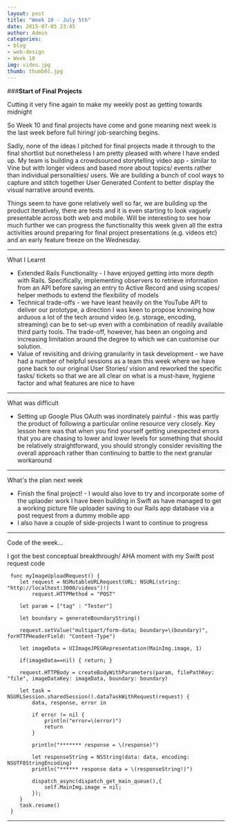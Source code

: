 ```yaml
---
layout: post
title: "Week 10 - July 5th"
date: 2015-07-05 23:45
author: Admin
categories:
- blog
- web-design
- Week 10
img: video.jpg
thumb: thumb01.jpg
---
```


###<b>Start of Final Projects</b>

Cutting it very fine again to make my weekly post as getting towards midnight

So Week 10 and final projects have come and gone meaning next week is the last week before full hiring/ job-searching begins.

Sadly, none of the ideas I pitched for final projects made it through to the final shortlist but nonetheless I am pretty pleased with where I have ended up.
My team is building a crowdsourced storytelling video app - similar to Vine but with longer videos and based more about topics/ events rather than individual personalities/ users. We are building a bunch of cool ways to capture and stitch together User Generated Content to better display the visual narrative around events.

Things seem to have gone relatively well so far, we are building up the product iteratively, there are tests and it is even starting to look vaguely presentable across both web and mobile.
Will be interesting to see how much further we can progress the functionality this week given all the extra activities around preparing for final project presentations (e.g. videos etc) and an early feature freeze on the Wednesday.

****

What I Learnt

* Extended Rails Functionality - I have enjoyed getting into more depth with Rails. Specifically, implementing observers to retrieve information from an API before saving an entry to Active Record and using scopes/ helper methods to extend the flexibility of models
* Technical trade-offs - we have leant heavily on the YouTube API to deliver our prototype, a direction I was keen to propose knowing how arduous a lot of the tech around video (e.g. storage, encoding, streaming) can be to set-up even with a combination of readily available third party tools. The trade-off, however, has been an ongoing and increasing limitation around the degree to which we can customise our solution.
* Value of revisiting and driving granularity in task development - we have had a number of helpful sessions as a team this week where we have gone back to our original User Stories/ vision and reworked the specific tasks/ tickets so that we are all clear on what is a must-have, hygiene factor and what features are nice to have

****

What was difficult

* Setting up Google Plus OAuth was inordinately painful - this was partly the product of following a particular online resource very closely. Key lesson here was that when you find yourself getting unexpected errors that you are chasing to lower and lower levels for something that should be relatively straightforward, you should strongly consider revisiting the overall approach rather than continuing to battle to the next granular workaround

****

What's the plan next week

* Finish the final project! - I would also love to try and incorporate some of the uplaoder work I have been building in Swift as have managed to get a working picture file uploader saving to our Rails app database via a post request from a dummy mobile app
* I also have a couple of side-projects I want to continue to progress

****

Code of the week...

I got the best conceptual breakthrough/ AHA moment with my Swift post request code

     func myImageUploadRequest() {
        let request = NSMutableURLRequest(URL: NSURL(string: "http://localhost:3000/videos")!)
            request.HTTPMethod = "POST"

        let param = ["tag" : "Tester"]

        let boundary = generateBoundaryString()

        request.setValue("multipart/form-data; boundary=\(boundary)", forHTTPHeaderField: "Content-Type")

        let imageData = UIImageJPEGRepresentation(MainImg.image, 1)

        if(imageData==nil) { return; }

        request.HTTPBody = createBodyWithParameters(param, filePathKey: "file", imageDataKey: imageData, boundary: boundary)

        let task = NSURLSession.sharedSession().dataTaskWithRequest(request) {
            data, response, error in

            if error != nil {
                println("error=\(error)")
                return
            }

            println("******* response = \(response)")

            let responseString = NSString(data: data, encoding: NSUTF8StringEncoding)
            println("****** response data = \(responseString!)")

            dispatch_async(dispatch_get_main_queue(),{
                self.MainImg.image = nil;
            });
        }
        task.resume()
     }
****
<!--more-->


[hampden]: https://github.com/jekyll/jekyll
